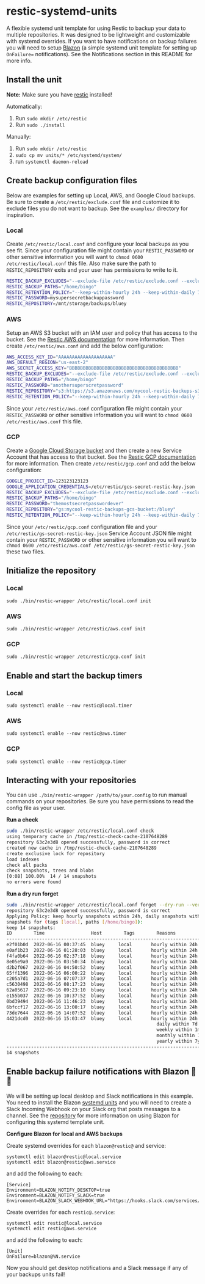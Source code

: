 # restic-systemd-units

A flexible systemd unit template for using Restic to backup your data to multiple repositories. It was designed to be lightweight and customizable with systemd overrides. If you want to have notifications on backup failures you will need to setup [Blazon](https://github.com/quickvm/blazon) (a simple systemd unit template for setting up `OnFailure=` notifications). See the Notifications section in this README for more info.

## Install the unit

**Note:** Make sure you have [restic](https://restic.readthedocs.io/en/latest/020_installation.html) installed!

Automatically:
1. Run `sudo mkdir /etc/restic`
1. Run `sudo ./install`

Manually:
1. Run `sudo mkdir /etc/restic`
1. `sudo cp mv units/* /etc/systemd/system/`
1. run `systemctl daemon-reload`


## Create backup configuration files

Below are examples for setting up Local, AWS, and Google Cloud backups. Be sure to create a `/etc/restic/exclude.conf` file and customize it to exclude files you do not want to backup. See the `examples/` directory for inspiration.

### Local

Create `/etc/restic/local.conf` and configure your local backups as you see fit. Since your configuration file might contain your `RESTIC_PASSWORD` or other sensitive information you will want to `chmod 0600 /etc/restic/local.conf` this file. Also make sure the path to `RESTIC_REPOSITORY` exits and your user has permissions to write to it.

```bash
RESTIC_BACKUP_EXCLUDES="--exclude-file /etc/restic/exclude.conf --exclude-if-present .restic_exclude"
RESTIC_BACKUP_PATHS="/home/bingo"
RESTIC_RETENTION_POLICY="--keep-within-hourly 24h --keep-within-daily 7d --keep-within-weekly 1m --keep-within-monthly 1y --keep-within-yearly 7y"
RESTIC_PASSWORD=mysupersecretbackuppassword
RESTIC_REPOSITORY=/mnt/storage/backups/bluey
```

### AWS

Setup an AWS S3 bucket with an IAM user and policy that has access to the bucket. See the [Restic AWS documentation](https://restic.readthedocs.io/en/latest/080_examples.html) for more information. Then create `/etc/restic/aws.conf` and add the below configuration:

```bash
AWS_ACCESS_KEY_ID="AAAAAAAAAAAAAAAAAAAA"
AWS_DEFAULT_REGION="us-east-2"
AWS_SECRET_ACCESS_KEY="BBBBBBBBBBBBBBBBBBBBBBBBBBBBBBBBBBBBBBBB"
RESTIC_BACKUP_EXCLUDES="--exclude-file /etc/restic/exclude.conf --exclude-if-present .restic_exclude"
RESTIC_BACKUP_PATHS="/home/bingo"
RESTIC_PASSWORD="anothersuperscretpassword"
RESTIC_REPOSITORY="s3:https://s3.amazonaws.com/mycool-restic-backups-s3-bucket/bluey"
RESTIC_RETENTION_POLICY="--keep-within-hourly 24h --keep-within-daily 7d --keep-within-weekly 1m --keep-within-monthly 1y --keep-within-yearly 7y"
```

Since your `/etc/restic/aws.conf` configuration file might contain your `RESTIC_PASSWORD` or other sensitive information you will want to `chmod 0600 /etc/restic/aws.conf` this file.

### GCP

Create a [Google Cloud Storage bucket](https://cloud.google.com/storage/docs/creating-buckets) and then create a new Service Account that has access to that bucket. See the [Restic GCP documentation](https://restic.readthedocs.io/en/latest/030_preparing_a_new_repo.html#google-cloud-storage) for more information. Then create `/etc/restic/gcp.conf` and add the below configuration:

```bash
GOOGLE_PROJECT_ID=123123123123
GOOGLE_APPLICATION_CREDENTIALS=/etc/restic/gcs-secret-restic-key.json
RESTIC_BACKUP_EXCLUDES="--exclude-file /etc/restic/exclude.conf --exclude-if-present .restic_exclude"
RESTIC_BACKUP_PATHS="/home/bingo"
RESTIC_PASSWORD="themostsecretpasswordever"
RESTIC_REPOSITORY="gs:mycool-restic-backups-gcs-bucket:/bluey"
RESTIC_RETENTION_POLICY="--keep-within-hourly 24h --keep-within-daily 7d --keep-within-weekly 1m --keep-within-monthly 1y --keep-within-yearly 7y"
```

Since your `/etc/restic/gcp.conf` configuration file and your `/etc/restic/gs-secret-restic-key.json` Service Account JSON file might contain your `RESTIC_PASSWORD` or other sensitive information you will want to `chmod 0600 /etc/restic/aws.conf /etc/restic/gs-secret-restic-key.json` these two files.

## Initialize the repository

### Local

```
sudo ./bin/restic-wrapper /etc/restic/local.conf init
```

### AWS

```
sudo ./bin/restic-wrapper /etc/restic/aws.conf init
```

### GCP

```
sudo ./bin/restic-wrapper /etc/restic/gcp.conf init
```

## Enable and start the backup timers

### Local

```
sudo systemctl enable --now restic@local.timer
```

### AWS

```
sudo systemctl enable --now restic@aws.timer
```

### GCP

```
sudo systemctl enable --now restic@gcp.timer
```

## Interacting with your repositories

You can use `./bin/restic-wrapper /path/to/your.config` to run manual commands on your repositories. Be sure you have permissions to read the config file as your user.

**Run a check**

```bash
sudo ./bin/restic-wrapper /etc/restic/local.conf check
using temporary cache in /tmp/restic-check-cache-2107648289
repository 63c2e3d8 opened successfully, password is correct
created new cache in /tmp/restic-check-cache-2107648289
create exclusive lock for repository
load indexes
check all packs
check snapshots, trees and blobs
[0:08] 100.00%  14 / 14 snapshots
no errors were found
```

**Run a dry run forget**
```bash
sudo ./bin/restic-wrapper /etc/restic/local.conf forget --dry-run --verbose --tag local --group-by "paths,tags" --keep-within-hourly 24h --keep-within-daily 7d --keep-within-weekly 1m --keep-within-monthly 1y --keep-within-yearly 7y
repository 63c2e3d8 opened successfully, password is correct
Applying Policy: keep hourly snapshots within 24h, daily snapshots within 7d, weekly snapshots within 1m, monthly snapshots within 1y, yearly snapshots within 7y
snapshots for (tags [local], paths [/home/bingo]):
keep 14 snapshots:
ID        Time                 Host        Tags        Reasons            Paths
-------------------------------------------------------------------------------------
e2f01b0d  2022-06-16 00:37:45  bluey     local       hourly within 24h  /home/bingo
e0af1b23  2022-06-16 01:28:03  bluey     local       hourly within 24h  /home/bingo
f4fa0b64  2022-06-16 02:37:18  bluey     local       hourly within 24h  /home/bingo
8e05e9a9  2022-06-16 03:50:34  bluey     local       hourly within 24h  /home/bingo
d2b2f067  2022-06-16 04:50:52  bluey     local       hourly within 24h  /home/bingo
65ff1396  2022-06-16 06:00:22  bluey     local       hourly within 24h  /home/bingo
c205a7d1  2022-06-16 07:07:37  bluey     local       hourly within 24h  /home/bingo
c5630498  2022-06-16 08:17:23  bluey     local       hourly within 24h  /home/bingo
62a05617  2022-06-16 09:23:10  bluey     local       hourly within 24h  /home/bingo
e155b037  2022-06-16 10:37:52  bluey     local       hourly within 24h  /home/bingo
0bd39494  2022-06-16 11:46:23  bluey     local       hourly within 24h  /home/bingo
6bfccf17  2022-06-16 13:00:17  bluey     local       hourly within 24h  /home/bingo
73de7644  2022-06-16 14:07:52  bluey     local       hourly within 24h  /home/bingo
4421dcd0  2022-06-16 15:03:47  bluey     local       hourly within 24h  /home/bingo
                                                       daily within 7d
                                                       weekly within 1m
                                                       monthly within 1y
                                                       yearly within 7y
-------------------------------------------------------------------------------------
14 snapshots
```

## Enable backup failure notifications with Blazon 📣📣

We will be setting up local desktop and Slack notifications in this example. You need to install the Blazon [systemd units](https://github.com/quickvm/blazon#install-the-systemd-unit-template) and you will need to create a Slack Incoming Webhook on your Slack org that posts messages to a channel. See the [repository](https://github.com/quickvm/blazon) for more information on using Blazon for configuring this systemd template unit.

**Configure Blazon for local and AWS backups**

Create systemd overrides for each `blazon@restic@` and service:

```
systemctl edit blazon@restic@local.service
systemctl edit blazon@restic@aws.service
```

and add the following to each:

```
[Service]
Environment=BLAZON_NOTIFY_DESKTOP=true
Environment=BLAZON_NOTIFY_SLACK=true
Environment=BLAZON_SLACK_WEBHOOK_URL="https://hooks.slack.com/services/AAAAAAAAAAA/AAAAAAAAAAA/HHHHHHHHHHHHHHHHHHHHHHHHH"
```

Create overrides for each `restic@.service`:

```
systemctl edit restic@local.service
systemctl edit restic@aws.service
```

and add the following to each:

```
[Unit]
OnFailure=blazon@%N.service
```

Now you should get desktop notifications and a Slack message if any of your backups units fail!
